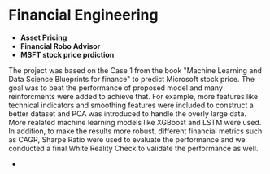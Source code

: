 # Financial Engineering

- **Asset Pricing**
-  **Financial Robo Advisor**
-  **MSFT stock price prdiction**

 The project was based on the Case 1 from the book "Machine Learning and Data Science Blueprints for finance" to predict Microsoft stock price. The goal was to beat the performance of proposed model and many reinforcments were added to achieve that. For example, more features like technical indicators and smoothing features were included to construct a better dataset and PCA was introduced to handle the overly large data. More realated machine learning models like XGBoost and LSTM were used. In addition, to make the results more robust, different financial metrics such as CAGR, Sharpe Ratio were used to evaluate the performance and we conducted a final White Reality Check to validate the performance as well.


-  
